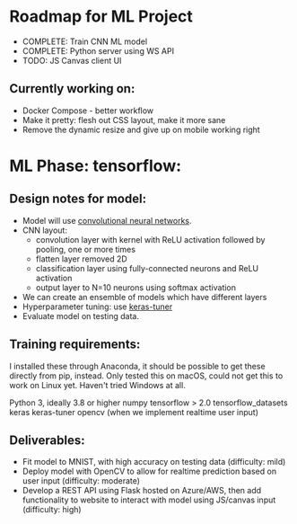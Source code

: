 # Roadmap for ML Project

* COMPLETE: Train CNN ML model
* COMPLETE: Python server using WS API
* TODO: JS Canvas client UI

## Currently working on:

* Docker Compose - better workflow
* Make it pretty: flesh out CSS layout, make it more sane
* Remove the dynamic resize and give up on mobile working right

# ML Phase: tensorflow:

## Design notes for model:

- Model will use [convolutional neural networks](https://towardsdatascience.com/convolutional-neural-networks-explained-9cc5188c4939).
- CNN layout: 
    - convolution layer with kernel with ReLU activation followed by pooling, one or more times
    - flatten layer removed 2D
    - classification layer using fully-connected neurons and ReLU activation
    - output layer to N=10 neurons using softmax activation
- We can create an ensemble of models which have different layers
- Hyperparameter tuning: use [keras-tuner](https://keras.io/guides/keras_tuner/getting_started/)
- Evaluate model on testing data.

## Training requirements:

I installed these through Anaconda, it should be possible to get these directly from pip, instead.
Only tested this on macOS, could not get this to work on Linux yet. Haven't tried Windows at all.

Python 3, ideally 3.8 or higher
numpy
tensorflow > 2.0
tensorflow_datasets
keras
keras-tuner
opencv (when we implement realtime user input)

## Deliverables:

- Fit model to MNIST, with high accuracy on testing data (difficulty: mild)
- Deploy model with OpenCV to allow for realtime prediction based on user input (difficulty: moderate)
- Develop a REST API using Flask hosted on Azure/AWS, then add functionality to website to interact with
    model using JS/canvas input (difficulty: high)